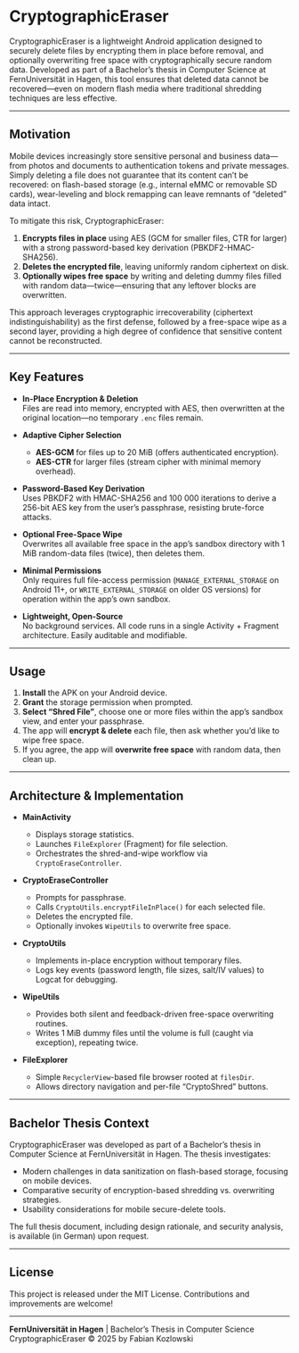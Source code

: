 # CryptographicEraser

CryptographicEraser is a lightweight Android application designed to securely delete files by encrypting them in place before removal, and optionally overwriting free space with cryptographically secure random data. Developed as part of a Bachelor’s thesis in Computer Science at FernUniversität in Hagen, this tool ensures that deleted data cannot be recovered—even on modern flash media where traditional shredding techniques are less effective.

---

## Motivation

Mobile devices increasingly store sensitive personal and business data—from photos and documents to authentication tokens and private messages. Simply deleting a file does not guarantee that its content can’t be recovered: on flash-based storage (e.g., internal eMMC or removable SD cards), wear-leveling and block remapping can leave remnants of “deleted” data intact.

To mitigate this risk, CryptographicEraser:

1. **Encrypts files in place** using AES (GCM for smaller files, CTR for larger) with a strong password-based key derivation (PBKDF2-HMAC-SHA256).  
2. **Deletes the encrypted file**, leaving uniformly random ciphertext on disk.  
3. **Optionally wipes free space** by writing and deleting dummy files filled with random data—twice—ensuring that any leftover blocks are overwritten.

This approach leverages cryptographic irrecoverability (ciphertext indistinguishability) as the first defense, followed by a free-space wipe as a second layer, providing a high degree of confidence that sensitive content cannot be reconstructed.

---

## Key Features

- **In-Place Encryption & Deletion**  
  Files are read into memory, encrypted with AES, then overwritten at the original location—no temporary `.enc` files remain.

- **Adaptive Cipher Selection**  
  - **AES-GCM** for files up to 20 MiB (offers authenticated encryption).  
  - **AES-CTR** for larger files (stream cipher with minimal memory overhead).

- **Password-Based Key Derivation**  
  Uses PBKDF2 with HMAC-SHA256 and 100 000 iterations to derive a 256-bit AES key from the user’s passphrase, resisting brute-force attacks.

- **Optional Free-Space Wipe**  
  Overwrites all available free space in the app’s sandbox directory with 1 MiB random-data files (twice), then deletes them.

- **Minimal Permissions**  
  Only requires full file-access permission (`MANAGE_EXTERNAL_STORAGE` on Android 11+, or `WRITE_EXTERNAL_STORAGE` on older OS versions) for operation within the app’s own sandbox.

- **Lightweight, Open-Source**  
  No background services. All code runs in a single Activity + Fragment architecture. Easily auditable and modifiable.

---

## Usage

1. **Install** the APK on your Android device.  
2. **Grant** the storage permission when prompted.  
3. **Select “Shred File”**, choose one or more files within the app’s sandbox view, and enter your passphrase.  
4. The app will **encrypt & delete** each file, then ask whether you’d like to wipe free space.  
5. If you agree, the app will **overwrite free space** with random data, then clean up.

---

## Architecture & Implementation

- **MainActivity**  
  - Displays storage statistics.  
  - Launches `FileExplorer` (Fragment) for file selection.  
  - Orchestrates the shred-and-wipe workflow via `CryptoEraseController`.

- **CryptoEraseController**  
  - Prompts for passphrase.  
  - Calls `CryptoUtils.encryptFileInPlace()` for each selected file.  
  - Deletes the encrypted file.  
  - Optionally invokes `WipeUtils` to overwrite free space.

- **CryptoUtils**  
  - Implements in-place encryption without temporary files.  
  - Logs key events (password length, file sizes, salt/IV values) to Logcat for debugging.

- **WipeUtils**  
  - Provides both silent and feedback-driven free-space overwriting routines.  
  - Writes 1 MiB dummy files until the volume is full (caught via exception), repeating twice.

- **FileExplorer**  
  - Simple `RecyclerView`-based file browser rooted at `filesDir`.  
  - Allows directory navigation and per-file “CryptoShred” buttons.

---

## Bachelor Thesis Context

CryptographicEraser was developed as part of a Bachelor’s thesis in Computer Science at FernUniversität in Hagen. The thesis investigates:

- Modern challenges in data sanitization on flash-based storage, focusing on mobile devices.  
- Comparative security of encryption-based shredding vs. overwriting strategies.  
- Usability considerations for mobile secure-delete tools.

The full thesis document, including design rationale, and security analysis, is available (in German) upon request.

---

## License

This project is released under the MIT License. Contributions and improvements are welcome!

---

**FernUniversität in Hagen** | Bachelor’s Thesis in Computer Science  
CryptographicEraser © 2025 by Fabian Kozlowski  
